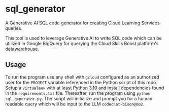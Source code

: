 # sql_generator
A Generative AI SQL code generator for creating Cloud Learning Services queries.

This tool is used to leverage Generative AI to write SQL code which can be utilized in Google BigQuery for querying the Cloud Skills Boost platform's datawarehouse.

## Usage

To run the program use any shell with `gcloud` configured as an authorized user for the `PROJECT` variable referenced in the Python script of this repo. Setup a `virtualenv` with at least Python 3.10 and install dependencies found in the `requirements.txt` file. Thereafter, run the program using `python sql_generator.py`. The script will initialize and prompt you for a human readable query which will be input to the LLM `codechat-bison@002`. 

